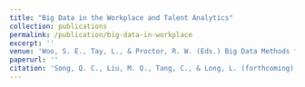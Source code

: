 ```yaml
---
title: "Big Data in the Workplace and Talent Analytics"
collection: publications
permalink: /publication/big-data-in-workplace
excerpt: ''
venue: 'Woo, S. E., Tay, L., & Proctor, R. W. (Eds.) Big Data Methods for Psychological Research: New Horizons and Challenges'
paperurl: ''
citation: 'Song, Q. C., Liu, M. Q., Tang, C., & Long, L. (forthcoming). Big Data in the Workplace and Talent Analytics in Woo, S. E., Tay, L., & Proctor, R. W. (Eds.) <i>Big Data Methods for Psychological Research: New Horizons and Challenges.</i>'
---
```

